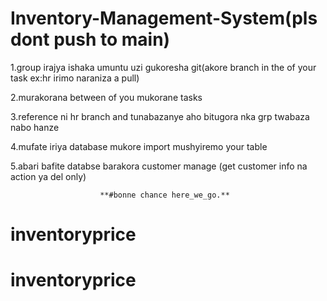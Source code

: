 # Inventory-Management-System(pls dont push to main)
1.group irajya ishaka umuntu uzi gukoresha git(akore branch in the of your task ex:hr irimo naraniza a pull)

2.murakorana between of you mukorane  tasks

3.reference ni hr branch and tunabazanye aho bitugora nka grp twabaza nabo hanze

4.mufate iriya database mukore import mushyiremo your table 

5.abari bafite databse barakora customer manage (get customer info na action ya del only)

                        **#bonne chance here_we_go.**
# inventoryprice
# inventoryprice
